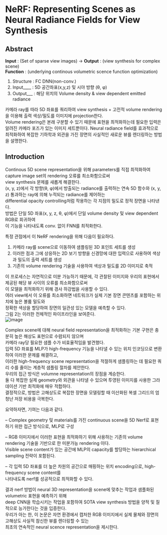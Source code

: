 # NeRF: Representing Scenes as Neural Radiance Fields for View Synthesis

## Abstract
**Input** : (Set of sparse view images) → **Output** : (view synthesis for complex scene)  
**Function** : (underlying continous volumetric scence function optimization)  
  
1. Structure : FC DNN(non-conv.) 
2. Input____ : 5D 공간좌표(x,y,z) 및 시야 방향 (θ, φ)  
3. Output___ : 해당 위치의 Volume density & view dependent emitted radiance  
  
카메라 ray를 따라 5D 좌표를 쿼리하여 view synthesis + 고전적 volume rendering을 이용해 출력 색상/밀도를 이미지에 projection한다.  
Volume rendering은 본래 구분할 수 있기 때문에 표현을 최적화하는데 필요한 입력은 알려진 카메라 포즈가 있는 이미지 세트뿐이다. 
Neural radiance field를 효과적으로 최적화하여 복잡한 기하학과 외관을 가진 장면의 사실적인 새로운 뷰를 렌더링하는 방법을 설명한다.

## Introduction
Continous 5D scene representation을 위해 parameters를 직접 최적화하여 capture image set의 rendering 오류를 최소화함으로써  
view synthesis 문제를 새롭게 해결한다.  
(x, y, z)에서 각 방향(θ, φ)에서 방출되는 radiance를 출력하는 연속 5D 함수와 (x, y, z) 통과하는 ray에 의해 누적되는 radiance를  제어하는  
differential opacity controlling처럼 작용하는 각 지점의 밀도로 정적 장면을 나타낸다.  
방법은 단일 5D 좌표(x, y, z, θ, φ)에서 단일 volume density 및 view dependent RGB로 회귀하여  
이 기능을 나타내도록 conv. 없이 FNN를 최적화한다.  
  
특정 관점에서 이 NeRF rendering을 위해 다음이 필요하다.  
  
1) 카메라 ray를 scene으로 이동하여 샘플링된 3D 포인트 세트를 생성  
2) 이러한 점과 그에 상응하는 2D 보기 방향을 신경망에 대한 입력으로 사용하여 색상과 밀도의 출력 세트를 생성  
3) 기존의 volume rendering 기술을 사용하여 색상과 밀도를 2D 이미지로 축적  
  
이 프로세스는 자연적으로 미분 가능하기 때문에, 각 관찰된 이미지와 우리의 표현에서 제공된 해당 뷰 사이의 오류를 최소화함으로써  
이 모델을 최적화하기 위해 경사 하강법을 사용할 수 있다.  
여러 view에서 이 오류를 최소화하면 네트워크가 실제 기본 장면 콘텐츠를 포함하는 위치에 높은 볼륨 밀도와  
정확한 색상을 할당하여 장면의 일관성 있는 모델을 예측할 수 있다.  
그림 2는 이러한 전체적인 파이프라인을 보여준다.  
![image](https://user-images.githubusercontent.com/40943064/142862694-8fa77181-3d86-4769-b69e-8b59dc2d6c27.png)

Complex scene에 대해 neural field representation을 최적화하는 기본 구현은 충분히 높은 해상도 표현으로 수렴되지 않으며  
카메라 ray당 필요한 샘플 수가 비효율적임을 발견했다.  
입력 5D 좌표를 MLP가 high-frequency 기능을 나타낼 수 있는 위치 인코딩으로 변환하여 이러한 문제를 해결하고,  
이러한 high-frequency scene representation을 적절하게 샘플링하는 데 필요한 쿼리 수를 줄이는 계층적 샘플링 절차를 제안한다.  
우리의 접근 방식은 volumne representation의 장점을 계승한다.  
둘 다 복잡한 실제 geometry와 외관을 나타낼 수 있으며 투영된 이미지를 사용한 그라데이션 기반 최적화에 매우 적합하다.  
결정적으로, 방법은 고해상도로 복잡한 장면을 모델링할 때 이산화된 복셀 그리드의 엄청난 저장 비용을 극복한다.  
   
요약하자면, 기여는 다음과 같다.  
  
– Complex geometry 및 materials를 가진 continuous scene을 5D Nerf로 표현하기 위한 접근 방식으로, MLP로 구성  
  
– RGB 이미지에서 이러한 표현을 최적화하기 위해 사용하는 기존의 volume rendering 기술을 기반으로 한 미분가능 rendering 이다.  
Visible scene content가 있는 공간에 MLP의 capacity를 할당하는 hierarchical sampling 전략이 포함된다.  
  
– 각 입력 5D 좌표를 더 높은 차원의 공간으로 매핑하는 위치 encoding으로, high-frequency scene content를  
나타내도록 nerf를 성공적으로 최적화할 수 있다.  

결과 nerf 방법이 neural 3D representation을 scene에 맞추는 작업과 샘플화된 volumetric 표현을 예측하기 위해  
deep CNN을 학습시키는 작업을 포함하여 SOTA view synthesis 방법을 양적 및 질적으로 능가한다는 것을 입증한다.  
우리가 아는 한, 이 논문은 자연 환경에서 캡처한 RGB 이미지에서 실제 물체와 장면의 고해상도 사실적 참신한 뷰를 렌더링할 수 있는  
최초의 연속적인 neural scence representation을 제시한다.  
